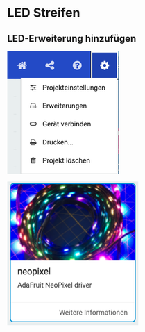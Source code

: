 # LED Streifen

## LED-Erweiterung hinzufügen

![](<../../.gitbook/assets/image (2).png>)

![](<../../.gitbook/assets/image (1).png>)

###





